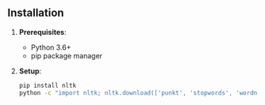 
## Installation

1. **Prerequisites**:
   - Python 3.6+
   - pip package manager

2. **Setup**:
   ```bash
   pip install nltk
   python -c "import nltk; nltk.download(['punkt', 'stopwords', 'wordnet', 'omw-1.4'])"
